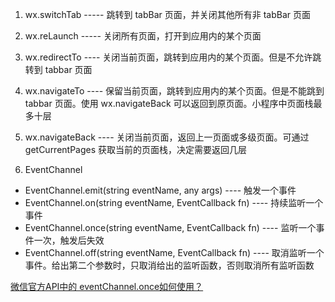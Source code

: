1. wx.switchTab  -----  跳转到 tabBar 页面，并关闭其他所有非 tabBar 页面  
2. wx.reLaunch ----- 关闭所有页面，打开到应用内的某个页面
3. wx.redirectTo ---- 关闭当前页面，跳转到应用内的某个页面。但是不允许跳转到 tabbar 页面
4. wx.navigateTo ---- 保留当前页面，跳转到应用内的某个页面。但是不能跳到 tabbar 页面。使用 wx.navigateBack 可以返回到原页面。小程序中页面栈最多十层
5. wx.navigateBack ---- 关闭当前页面，返回上一页面或多级页面。可通过 getCurrentPages 获取当前的页面栈，决定需要返回几层

6. EventChannel

* EventChannel.emit(string eventName, any args) ---- 触发一个事件
* EventChannel.on(string eventName, EventCallback fn) ---- 持续监听一个事件
* EventChannel.once(string eventName, EventCallback fn) ---- 监听一个事件一次，触发后失效
* EventChannel.off(string eventName, EventCallback fn) ---- 取消监听一个事件。给出第二个参数时，只取消给出的监听函数，否则取消所有监听函数

[微信官方API中的 eventChannel.once如何使用？](https://developers.weixin.qq.com/community/develop/doc/00048c241c02706752a9ba66453400)